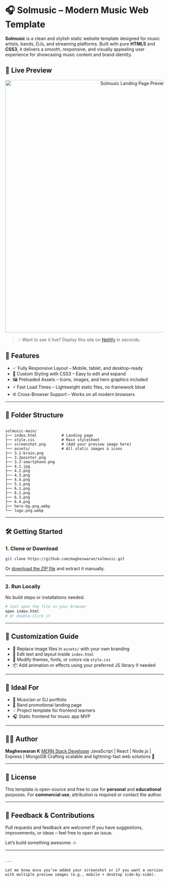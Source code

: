 
# 🎧 Solmusic – Modern Music Web Template

**Solmusic** is a clean and stylish static website template designed for music artists, bands, DJs, and streaming platforms. Built with pure **HTML5** and **CSS3**, it delivers a smooth, responsive, and visually appealing user experience for showcasing music content and brand identity.

## 📸 Live Preview

<p align="center">
  <img src="[screenshot.png](https://github.com/magheswaran/solmusic/blob/9e46762a85b886f85f1b6b80901b70ac469c782f/assets/SolMusic-1.png)" width="800" alt="Solmusic Landing Page Preview">
</p>

> 💡 Want to see it live? Deploy this site on [Netlify](https://solmusics.netlify.app/) in seconds.

## 🚀 Features

- ✅ Fully Responsive Layout – Mobile, tablet, and desktop-ready
- 🎨 Custom Styling with CSS3 – Easy to edit and expand
- 🖼️ Preloaded Assets – Icons, images, and hero graphics included
- ⚡ Fast Load Times – Lightweight static files, no framework bloat
- 🌐 Cross-Browser Support – Works on all modern browsers

---

## 📁 Folder Structure

```

solmusic-main/
├── index.html           # Landing page
├── style.css            # Main stylesheet
├── screenshot.png       # (Add your preview image here)
└── assets/              # All static images & icons
├── 3.1-brain.png
├── 3.2pointer.png
├── 3.3-smartphone.png
├── 4.1.jpg
├── 4.2.png
├── 4.3.png
├── 4.4.png
├── 5.1.png
├── 6.1.png
├── 6.2.png
├── 6.3.png
├── 6.4.png
├── hero-bg.png.webp
└── logo.png.webp

````

---

## 🛠️ Getting Started

### 1. Clone or Download

```bash
git clone https://github.com/magheswaran/solmusic.git
````

Or [download the ZIP file](https://github.com/magheswaran/solmusic/archive/refs/heads/main.zip) and extract it manually.

---

### 2. Run Locally

No build steps or installations needed.

```bash
# Just open the file in your browser
open index.html
# Or double-click it
```

---

## 🔧 Customization Guide

* 🔁 Replace image files in `assets/` with your own branding
* 📝 Edit text and layout inside `index.html`
* 🎨 Modify themes, fonts, or colors via `style.css`
* 📦 Add animation or effects using your preferred JS library if needed

---

## 🎯 Ideal For

* 🎤 Musician or DJ portfolio
* 🎼 Band promotional landing page
* 💡 Project template for frontend learners
* 🎧 Static frontend for music app MVP

---

## 👨‍💻 Author

**Magheswaran K**
[MERN Stack Developer](https://github.com/magheswaran)
JavaScript | React | Node.js | Express | MongoDB
Crafting scalable and lightning-fast web solutions 🚀

---

## 📄 License

This template is open-source and free to use for **personal** and **educational** purposes.
For **commercial use**, attribution is required or contact the author.

---

## 💬 Feedback & Contributions

Pull requests and feedback are welcome!
If you have suggestions, improvements, or ideas – feel free to open an issue.

Let’s build something awesome. 🔥

---

```

---

Let me know once you’ve added your screenshot or if you want a version with multiple preview images (e.g., mobile + desktop side-by-side).
```
